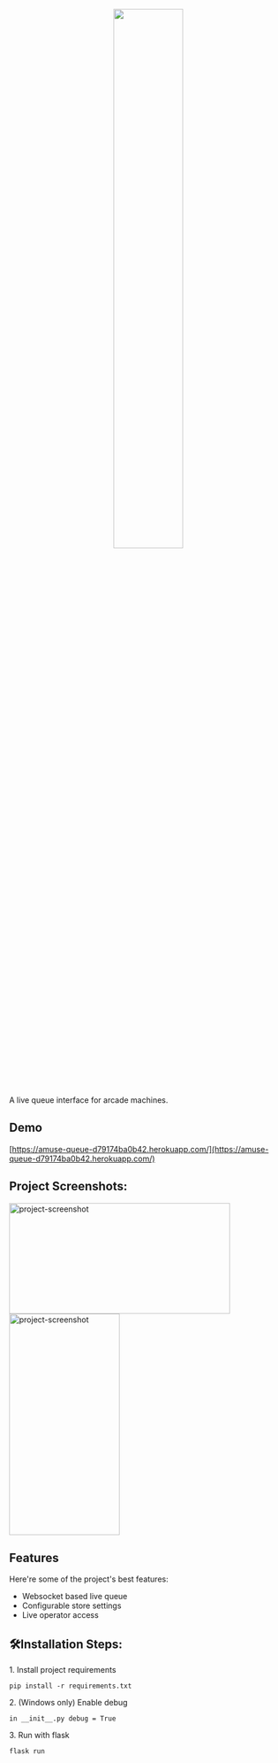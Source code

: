 <p align="center"><img src="https://socialify.git.ci/Yonokid/AmuseQueue/image?language=1&name=1&owner=1&pattern=Transparent&stargazers=1&theme=Dark" style="width: 50%; height=50%;"></p>

<p id="description">A live queue interface for arcade machines.</p>

<h2>Demo</h2>

[https://amuse-queue-d79174ba0b42.herokuapp.com/](https://amuse-queue-d79174ba0b42.herokuapp.com/)

<h2>Project Screenshots:</h2>

<img src="https://files.catbox.moe/cfh7wz.png" alt="project-screenshot" width="400" height="200/">

<img src="https://files.catbox.moe/bsgsea.png" alt="project-screenshot" width="200" height="400/">

  
  
<h2>Features</h2>

Here're some of the project's best features:

*   Websocket based live queue
*   Configurable store settings
*   Live operator access

<h2>🛠Installation Steps:</h2>

<p>1. Install project requirements</p>

```
pip install -r requirements.txt
```

<p>2. (Windows only) Enable debug</p>

```
in __init__.py debug = True
```

<p>3. Run with flask</p>

```
flask run
```
